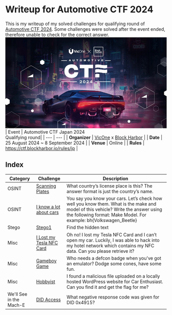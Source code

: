 # Writeup for Automotive CTF 2024
This is my writeup of my solved challenges for qualifying round of [Automotive CTF 2024](https://vicone.com/jp/automotive-ctf).
Some challenges were solved after the event ended, therefore unable to check for the correct answer.
![Automotive CTF 2024](image/automotive-ctf.jpg)
| Event | Automotive CTF Japan 2024 <br> Qualifying round|
| --- | --- |
| **Organizer** | [VicOne](https://vicone.com/) x [Block Harbor](https://blockharbor.io/) |
| **Date** | 25 August 2024 ~ 8 September 2024 |
| **Venue** | Online |
| **Rules** | https://ctf.blockharbor.io/rules/jp |

## Index
|Category|Challenge|Description|
| --- | --- | --- |
|OSINT | [Scanning Plates](./OSINT-Scanning%20Plates/README.md) |What country’s license place is this? The answer format is just the country’s name.|
|OSINT | [I know a lot about cars](./OSINT-I%20know%20a%20lot%20about%20cars/README.md) |You say you know your cars. Let’s check how well you know them. What is the make and model of this vehicle? Write the answer using the following format: Make Model. For example: bh{Volkswagen_Beetle}|
|Stego | [Stego1](./Stego-Stego1/README.md) |Find the hidden text|
|Misc | [I Lost my Tesla NFC Card ](./Misc-I%20Lost%20my%20Tesla%20NFC%20Card/README.md)|Oh no! I lost my Tesla NFC Card and I can’t open my car. Luckily, I was able to hack into my hotel network which contains my NFC data. Can you please retrieve it?|
|Misc| [Gameboy Game](./Misc-Gameboy%20Game/README.md) |Who needs a defcon badge when you've got an emulator? Dodge some cones, have some fun.|
|Misc| [Hobbyist](./Misc-Hobbyist/README.md) | I found a malicious file uploaded on a locally hosted WordPress website for Car Enthusiast. Can you find it and get the flag for me? |
|We'll See in the Mach-E | [DID Access](./WSME-DID%20Access/README.md) | What negative response code was given for DID 0x4915?|

